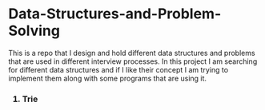# Data-Structures-and-Problem-Solving
This is a repo that I design and hold different data structures and problems that are used in different interview processes.
In this project I am searching for different data structures and if I like their concept I am trying to implement them along with some programs that are using it.


<h3>
  <ol>
    <li>
        Trie
    </li>
  </ol>
</3>
